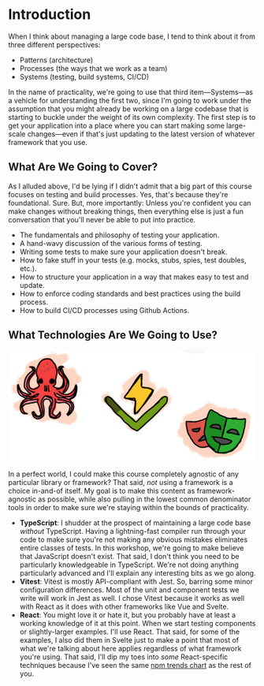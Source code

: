 # Introduction

When I think about managing a large code base, I tend to think about it from three different perspectives:

- Patterns (architecture)
- Processes (the ways that we work as a team)
- Systems (testing, build systems, CI/CD)

In the name of practicality, we're going to use that third item—Systems—as a vehicle for understanding the first two, since I'm going to work under the assumption that you might already be working on a large codebase that is starting to buckle under the weight of its own complexity. The first step is to get your application into a place where you can start making some large-scale changes—even if that's just updating to the latest version of whatever framework that you use.

## What Are We Going to Cover?

As I alluded above, I'd be lying if I didn't admit that a big part of this course focuses on testing and build processes. Yes, that's because they're foundational. Sure. But, more importantly: Unless you're confident you can make changes without breaking things, then everything else is just a fun conversation that you'll never be able to put into practice.

- The fundamentals and philosophy of testing your application.
- A hand-wavy discussion of the various forms of testing.
- Writing some tests to make sure your application doesn't break.
- How to fake stuff in your tests (e.g. mocks, stubs, spies, test doubles, etc.).
- How to structure your application in a way that makes easy to test and update.
- How to enforce coding standards and best practices using the build process.
- How to build CI/CD processes using Github Actions.

## What Technologies Are We Going to Use?

![](../assets/technologies.png)

In a perfect world, I could make this course completely agnostic of any particular library or framework? That said, _not_ using a framework is a choice in-and-of itself. My goal is to make this content as framework-agnostic as possible, while also pulling in the lowest common denominator tools in order to make sure we're staying within the bounds of practicality.

- **TypeScript**: I shudder at the prospect of maintaining a large code base _without_ TypeScript. Having a lightning-fast compiler run through your code to make sure you're not making any obvious mistakes eliminates entire classes of tests. In this workshop, we're going to make believe that JavaScript doesn't exist. That said, I don't think you need to be particularly knowledgeable in TypeScript. We're not doing anything particularly advanced and I'll explain any interesting bits as we go along.
- **Vitest**: Vitest is mostly API-compliant with Jest. So, barring some minor configuration differences. Most of the unit and component tests we write will work in Jest as well. I chose Vitest because it works as well with React as it does with other frameworks like Vue and Svelte.
- **React**: You might love it or hate it, but you probably have at least a working knowledge of it at this point. When we start testing components or slightly-larger examples. I'll use React. That said, for some of the examples, I also did them in Svelte just to make a point that most of what we're talking about here applies regardless of what framework you're using. That said, I'll dip my toes into _some_ React-specific techniques because I've seen the same [npm trends chart](https://npmtrends.com/angular-vs-react-vs-svelte-vs-vue) as the rest of you.
